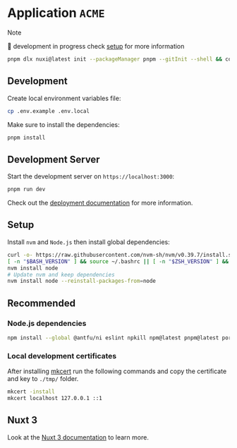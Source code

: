 # Application `ACME`

> [!NOTE]
> :construction: development in progress
> check [setup](#setup) for more information
>
> ```bash
> pnpm dlx nuxi@latest init --packageManager pnpm --gitInit --shell && code . --new-window
> ```

## Development

Create local environment variables file:

```bash
cp .env.example .env.local
```

Make sure to install the dependencies:

```bash
pnpm install
```

## Development Server

Start the development server on `https://localhost:3000`:

```bash
pnpm run dev
```

<!-- ## Production

Build the application for production:

```bash
pnpm run build
```

Locally preview production build:

```bash
pnpm run preview
``` -->

Check out the [deployment documentation](https://nuxt.com/docs/getting-started/deployment) for more information.

## Setup

Install `nvm` and `Node.js` then install global dependencies:

```bash
curl -o- https://raw.githubusercontent.com/nvm-sh/nvm/v0.39.7/install.sh | bash
[ -n "$BASH_VERSION" ] && source ~/.bashrc || [ -n "$ZSH_VERSION" ] && source ~/.zshrc
nvm install node
# Update nvm and keep dependencies
nvm install node --reinstall-packages-from=node
```

## Recommended

### Node.js dependencies

```bash
npm install --global @antfu/ni eslint npkill npm@latest pnpm@latest port-kill taze
```

### Local development certificates

After installing [mkcert] run the following commands and copy the certificate and key to `./tmp/` folder.

```bash
mkcert -install
mkcert localhost 127.0.0.1 ::1
```

## Nuxt 3

Look at the [Nuxt 3 documentation](https://nuxt.com/docs/getting-started/introduction) to learn more.

[mkcert]: https://github.com/FiloSottile/mkcert
